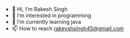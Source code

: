 - 👋 Hi, I’m Rakesh Singh
- 👀 I’m interested in programming
- 🌱 I’m currently learning java
- 📫 How to reach rakeyshsingh45@gmail.com
<!---
rakeysh45/rakeysh45 is a ✨ special ✨ repository because its `README.md` (this file) appears on your GitHub profile.
You can click the Preview link to take a look at your changes.
--->
